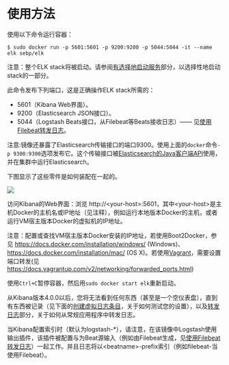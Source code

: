 # 使用方法

使用以下命令运行容器：

`$ sudo docker run -p 5601:5601 -p 9200:9200 -p 5044:5044 -it --name elk sebp/elk`

注意：整个ELK stack将被启动。请参阅[有选择地启动服务](usage/start.md)部分，以选择性地启动stack的一部分。

此命令发布下列端口，这是正确操作ELK stack所需的：

- 5601（Kibana Web界面）。
- 9200（Elasticsearch JSON接口）。
- 5044（Logstash Beats接口，从Filebeat等Beats接收日志）—— 见[使用Filebeat转发日志](logs/filebeat.md)。

注意:镜像还暴露了Elasticsearch传输接口的端口9300。使用上面的`docker`命令`-p 9300:9300`选项发布它。这个传输接口被[Elasticsearch的Java客户端API](https://www.elastic.co/guide/en/elasticsearch/client/java-api/current/index.html)使用，并在集群中运行Elasticsearch。

下图显示了这些零件是如何装配在一起的。

![](https://imgur.com/Og5eps4)

访问Kibana的Web界面：浏览 http://\<your-host>:5601，其中\<your-host>是主机Docker的主机名或IP地址（见注释），例如运行本地版本Docker的主机，或者运行VM宿主版本Docker的虚拟机的IP地址。

注意：配置或查找VM宿主版本Docker安装的IP地址，若使用Boot2Docker，参见 https://docs.docker.com/installation/windows/ (Windows)、https://docs.docker.com/installation/mac/ (OS X)。若使用[Vagrant](https://www.vagrantup.com/)，需要设置端口转发(见 https://docs.vagrantup.com/v2/networking/forwarded_ports.html)

使用`Ctrl+C`暂停容器，然后用`sudo docker start elk`重新启动。

从Kibana版本4.0.0以后，您将无法看到任何东西（甚至是一个空仪表盘），直到有东西被记录（见下面的[创建虚拟日志条目](usage/log.md)，关于如何测试您的设置），以及[转发日志](logs/README.md)部分，关于如何从常规应用程序中转发日志。

当Kibana配置索引时（默认为logstash-*），请注意，在该镜像中Logstash使用输出插件，该插件被配置与为Beat源输入（例如由Filebeat生成，见[使用Filebeat转发日志](logs/filebeat.md)）一起工作。并且日志将以\<beatname>-prefix索引（例如filebeat-当使用Filebeat）。